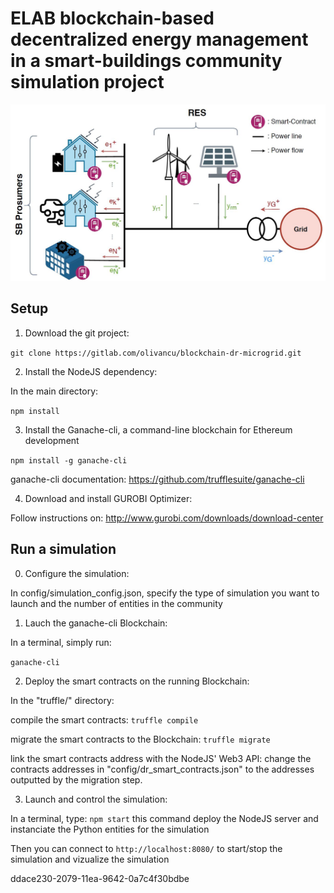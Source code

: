 # ELAB blockchain-based decentralized energy management in a smart-buildings community simulation project

<img src="doc/architecture.JPG" alt="Architecture" width="600"/>

## Setup

1. Download the git project:

`git clone https://gitlab.com/olivancu/blockchain-dr-microgrid.git`

2. Install the NodeJS dependency:

In the main directory:

`npm install`

3. Install the Ganache-cli, a command-line blockchain for Ethereum development

`npm install -g ganache-cli`

ganache-cli documentation: https://github.com/trufflesuite/ganache-cli

4. Download and install GUROBI Optimizer:

Follow instructions on: http://www.gurobi.com/downloads/download-center


## Run a simulation

0. Configure the simulation:

In config/simulation_config.json, specify the type of simulation you want to launch and the number of entities in the community

1. Lauch the ganache-cli Blockchain:

In a terminal, simply run: 

`ganache-cli`

2. Deploy the smart contracts on the running Blockchain:

In the "truffle/" directory:

compile the smart contracts: `truffle compile`

migrate the smart contracts to the Blockchain: `truffle migrate`

link the smart contracts address with the NodeJS' Web3 API: change the contracts addresses in "config/dr_smart_contracts.json" to the addresses outputted by the migration step.


3. Launch and control the simulation:

In a terminal, type:
`npm start`
this command deploy the NodeJS server and instanciate the Python entities for the simulation

Then you can connect to `http://localhost:8080/` to start/stop the simulation and vizualize the simulation

ddace230-2079-11ea-9642-0a7c4f30bdbe
